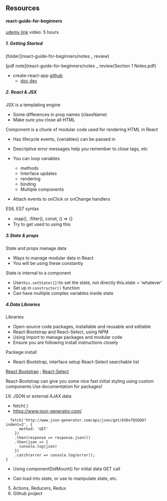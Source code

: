 ## Resources



#### react-guide-for-beginners

[udemy link](https://www.udemy.com/course/react-guide-for-beginners/learn/lecture/8912376#overview) video: 5 hours

##### 1. Getting Started

[folder](react-guide-for-beginners/notes _ review)

[pdf note](react-guide-for-beginners/notes _ review/Section 1 Notes.pdf) 

* create-react-app [github](https://github.com/facebook/create-react-app) 
  * [doc dev](https://create-react-app.dev/) 

##### 2. React &  JSX

JSX is a templating engine

- Some differences in prop names (className)
- Make sure you close all HTML 

Component is a chunk of modular code used for rendering HTML in React

- Has lifecycle events, {variables} can be passed in
- Descriptive error messages help you remember to close tags, etc
- You can loop variables
  - methods
  - Interface updates
  - rendering
  - binding
  - Multiple components

- Attach events to onClick or onChange handlers 

ES6, ES7 syntax

- .map(), .ﬁlter(), const, () => {}
- Try to get used to using this



##### 3.State & props

State and props manage data

- Ways to manage modular data in React
- You will be using these constantly

State is internal to a component

- Use` this.setState({}) `to set the state, not directly this.state = ‘whatever’
- Set up in `constructor()` function
- Can have multiple complex variables inside state



##### 4.Data Libraries

Libraries

- Open-source code packages, installable and reusable and editable
- React-Bootstrap and React-Select, using NPM
- Using import to manage packages and modular code
- Ensure you are following install instructions closely



Packege install 

* React-Bootstrap, interface setup
  React-Select searchable list

[React Bootstrap](https://react-bootstrap.github.io/)  ; [React-Select](https://react-select.com/) 

React-Bootstrap can give you some nice fast initial styling using custom components Use documentation for packages!

19. JSON or external AJAX data

* fetch( ) 
* https://www.json-generator.com/

```
  fetch('http://www.json-generator.com/api/json/get/bVDxTQSDQO?indent=2', {
      method: 'GET'
    })
    .then(response => response.json())
    .then(json => {
      console.log(json)
    })
    .catch(error => console.log(error));
}
```

- Using componentDidMount() for initial data GET call

- Can load into state, or use to manipulate state, etc.

  

 





5. Actions, Reducers, Redux
6. Github project